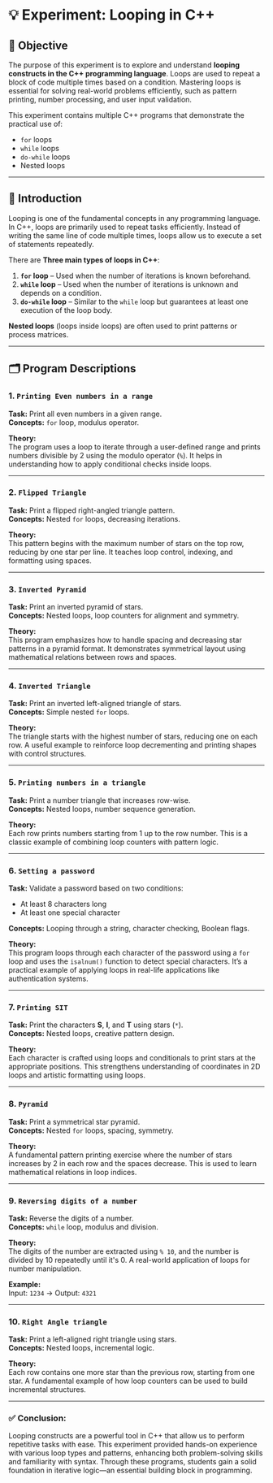 # 💡 Experiment: Looping in C++

## 🧪 Objective

The purpose of this experiment is to explore and understand **looping constructs in the C++ programming language**. Loops are used to repeat a block of code multiple times based on a condition. Mastering loops is essential for solving real-world problems efficiently, such as pattern printing, number processing, and user input validation.

This experiment contains multiple C++ programs that demonstrate the practical use of:
- `for` loops
- `while` loops
- `do-while` loops
- Nested loops

---

## 📘 Introduction

Looping is one of the fundamental concepts in any programming language. In C++, loops are primarily used to repeat tasks efficiently. Instead of writing the same line of code multiple times, loops allow us to execute a set of statements repeatedly.

There are **Three main types of loops in C++**:

1. **`for` loop** – Used when the number of iterations is known beforehand.
2. **`while` loop** – Used when the number of iterations is unknown and depends on a condition.
3. **`do-while` loop** – Similar to the `while` loop but guarantees at least one execution of the loop body.

**Nested loops** (loops inside loops) are often used to print patterns or process matrices.

---

## 🗂️ Program Descriptions

### 1. `Printing Even numbers in a range`
**Task:** Print all even numbers in a given range.  
**Concepts:** `for` loop, modulus operator.

**Theory:**  
The program uses a loop to iterate through a user-defined range and prints numbers divisible by 2 using the modulo operator (`%`). It helps in understanding how to apply conditional checks inside loops.

---

### 2. `Flipped Triangle`
**Task:** Print a flipped right-angled triangle pattern.  
**Concepts:** Nested `for` loops, decreasing iterations.

**Theory:**  
This pattern begins with the maximum number of stars on the top row, reducing by one star per line. It teaches loop control, indexing, and formatting using spaces.

---

### 3. `Inverted Pyramid`
**Task:** Print an inverted pyramid of stars.  
**Concepts:** Nested loops, loop counters for alignment and symmetry.

**Theory:**  
This program emphasizes how to handle spacing and decreasing star patterns in a pyramid format. It demonstrates symmetrical layout using mathematical relations between rows and spaces.

---

### 4. `Inverted Triangle`
**Task:** Print an inverted left-aligned triangle of stars.  
**Concepts:** Simple nested `for` loops.

**Theory:**  
The triangle starts with the highest number of stars, reducing one on each row. A useful example to reinforce loop decrementing and printing shapes with control structures.

---

### 5. `Printing numbers in a triangle`
**Task:** Print a number triangle that increases row-wise.  
**Concepts:** Nested loops, number sequence generation.

**Theory:**  
Each row prints numbers starting from 1 up to the row number. This is a classic example of combining loop counters with pattern logic.

---

### 6. `Setting a password`
**Task:** Validate a password based on two conditions:
- At least 8 characters long
- At least one special character

**Concepts:** Looping through a string, character checking, Boolean flags.

**Theory:**  
This program loops through each character of the password using a `for` loop and uses the `isalnum()` function to detect special characters. It’s a practical example of applying loops in real-life applications like authentication systems.

---

### 7. `Printing SIT`
**Task:** Print the characters **S**, **I**, and **T** using stars (`*`).  
**Concepts:** Nested loops, creative pattern design.

**Theory:**  
Each character is crafted using loops and conditionals to print stars at the appropriate positions. This strengthens understanding of coordinates in 2D loops and artistic formatting using loops.

---

### 8. `Pyramid`
**Task:** Print a symmetrical star pyramid.  
**Concepts:** Nested `for` loops, spacing, symmetry.

**Theory:**  
A fundamental pattern printing exercise where the number of stars increases by 2 in each row and the spaces decrease. This is used to learn mathematical relations in loop indices.

---

### 9. `Reversing digits of a number`
**Task:** Reverse the digits of a number.  
**Concepts:** `while` loop, modulus and division.

**Theory:**  
The digits of the number are extracted using `% 10`, and the number is divided by 10 repeatedly until it's 0. A real-world application of loops for number manipulation.

**Example:**  
Input: `1234` → Output: `4321`

---

### 10. `Right Angle triangle`
**Task:** Print a left-aligned right triangle using stars.  
**Concepts:** Nested loops, incremental logic.

**Theory:**  
Each row contains one more star than the previous row, starting from one star. A fundamental example of how loop counters can be used to build incremental structures.

---

### ✅ Conclusion:

Looping constructs are a powerful tool in C++ that allow us to perform repetitive tasks with ease. This experiment provided hands-on experience with various loop types and patterns, enhancing both problem-solving skills and familiarity with syntax. Through these programs, students gain a solid foundation in iterative logic—an essential building block in programming.




